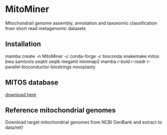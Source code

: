 # MitoMiner
Mitochondrail genome assembly, annotation and taxonomic classification from short read metagenomic datasets

## Installation
mamba create -n MitoMiner -c conda-forge -c bioconda snakemake mitos bwa samtools seqkit seqtk megahit minimap2 mamba r-bold r-readr r-parallel bioconductor-biostrings novoplasty

## MITOS database 

[download here](https://zenodo.org/record/2683856)

## Reference mitochondrial genomes
Download target mitochondrial genomes from NCBI GenBank and extract to data/ref/
